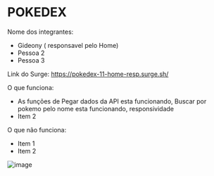 # POKEDEX

Nome dos integrantes: 
- Gideony ( responsavel pelo Home)
- Pessoa 2
- Pessoa 3

Link do Surge: https://pokedex-11-home-resp.surge.sh/

O que funciona:
- As funções de Pegar dados da API esta funcionando, Buscar por pokemo pelo nome esta funcionando, responsividade
- Item 2

O que não funciona: 
- Item 1
- Item 2


![image](https://user-images.githubusercontent.com/35054595/180627653-6ac1756f-0df6-4e9c-bf25-862b3622457f.png)
